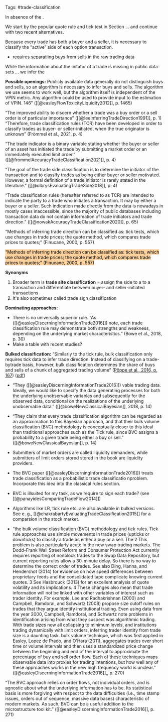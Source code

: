Tags: #trade-classification 

In absence of the . 

We start by the popular quote rule and tick test in Section ... and continue with two recent alternatives. 

Because every trade has both a buyer and a seller, it is necessary to classify the “active” side of each option transaction.

- requires separatiing buys from sells in the raw trading data

While the information about the initator of a trade is missing in public data sets ... we infer the 

**Possible openings:** 
 Publicly available data generally do not distinguish buys and sells, so an algorithm is necessary to infer buys and sells. The algorithm we use seems to work well, but the algorithm itself is independent of the VPIN metric. Any algorithm could be used to provide input to the estimation of VPIN. 146” ([[@easleyFlowToxicityLiquidity2012]], p. 1465)

“The improved ability to discern whether a trade was a buy order or a sell order is of particular importance” ([[@leeInferringTradeDirection1991]], p. 1)
“Therefore, trade classification rules (TCR) have been developed in order to classify trades as buyer- or seller-initiated, when the true originator is unknown” (Frömmel et al., 2021, p. 4)

“The trade indicator is a binary variable stating whether the buyer or seller of an asset has initiated the trade by submitting a market order or an immediately executed limit order.” ([[@frommelAccuracyTradeClassification2021]], p. 4)

“The goal of the trade side classification is to determine the initiator of the transaction and to classify trades as being either buyer or seller motivated. However, a formal definition of a trade initiator is rarely stated in the literature.” ([[@olbrysEvaluatingTradeSide2018]], p. 4)

“Trade classification rules (hereafter referred to as TCR) are intended to indicate the party to a trade who initiates a transaction. It may by either a buyer or a seller. Such indication made directly from the data is nowadays in mostly cases inaccessible, since the majority of public databases including transaction data do not contain information of trade initiators and trade direction.” ([[@nowakAccuracyTradeClassification2020]], p. 65)


“Methods of inferring trade direction can be classified as: tick tests, which use changes in trade prices; the quote method, which compares trade prices to quotes;” (Finucane, 2000, p. 557)



<mark style="background: #FFB86CA6;">“Methods of inferring trade direction can be classified as: tick tests, which use changes in trade prices; the quote method, which compares trade prices to quotes;” (Finucane, 2000, p. 557)
</mark>


**Synonyms**
1. Broader term is **trade site classification** = assign the side to a to a transaction and differentiate between buyer- and seller-initiated transactions
2. It's also sometimes called trade sign classification

**Dominating approaches:**
- There is no universally superior rule. “As ([[@easleyDiscerningInformationTrade2016]]) note, each trade classification rule may demonstrate both strengths and weakness, depending on the underlying market characteristics.” (Bowe et al., 2018, p. 30)
- Make a table with recent studies?

**Bulked classification:**
“Similarly to the tick rule, bulk classification only requires tick data to infer trade direction. Instead of classifying on a trade-bytrade basis, however, bulk classification determines the share of buys and sells of a chunk of aggregated trading volume” ([Pöppe et al., 2016, p. 167](zotero://select/library/items/5A83SDDB)) ([pdf](zotero://open-pdf/library/items/4XIK47X6?page=3&annotation=X7FLEJPM))

- “They ([[@easleyDiscerningInformationTrade2016]]) vable trading data. Ideally, we would like to specify the data generating processes for both the underlying unobservable variables and subsequently for the observed data, conditional on the realizations of the underlying unobservable data.” ([[@boweNewClassicalBayesian]], 2018, p. 14)
- “They claim that every trade classification algorithm can be regarded as an approximation to this Bayesian approach, and that their bulk volume classification (BVC) methodology is conceptually closer to this ideal than traditional approaches such as the Tick rule, since BVC assigns a probability to a given trade being either a buy or sell.” ([[@boweNewClassicalBayesian]], p. 14)

- Submitters of market orders are called liquidity demanders, while submitters of limit orders stored stored in the book are liquidity providers.
- The BVC paper ([[@easleyDiscerningInformationTrade2016]]) treats trade classification as a probabilistic trade classificatio nproblem. Incorporate this idea into the classical rules section.
- BVC is illsuited for my task, as we require to sign each trade? (see [[@panayidesComparingTradeFlow2014]])
- Algorithms like LR, tick rule etc. are also available in bulked versions. See e. g., [[@chakrabartyEvaluatingTradeClassification2015]] for a comparsion in the stock market. 
- “the bulk volume classification (BVC) methodology and tick rules. Tick rule approaches use simple movements in trade prices (upticks or downticks) to classify a trade as either a buy or a sell. The 2 This problem is also particularly acute in the new swap trading markets. The Dodd-Frank Wall Street Reform and Consumer Protection Act currently requires reporting of nonblock trades to the Swap Data Repository, but current reporting rules allow a 30-minute delay. So there is no way to determine the correct order of trades. See also Ding, Hanna, and Hendershot (2014) for evidence on how speed differences between proprietary feeds and the consolidated tape complicate knowing current quotes. 3 See Hasbrouck (2013) for an excellent analysis of quote volatility and its implications. 4 These changes also mean that trade information will not be linked with other variables of interest such as trader identity. For example, Lee and Radhakrishnan (2000) and Campbell, Ramdorai, and Schwartz (2008) propose size cutoff rules on trades that they argue identify institutional trading. Even using data from the year 2000, Campbell, Ramdorai, and Schwartz note problems in identification arising from what they suspect was algorithmic trading. With trade sizes now all collapsing to minimum levels, and institutions trading dynamically with limit orders, inferring trader identity from trade size is a daunting task. bulk volume technique, which was first applied in Easley, Lopez de Prado, and O’Hara (2011), aggregates trades over short time or volume intervals and then uses a standardized price change between the beginning and end of the interval to approximate the percentage of buy and sell order flow. Each of these techniques maps observable data into proxies for trading intentions, but how well any of these approaches works in the new high frequency world is unclear.” ([[@easleyDiscerningInformationTrade2016]],, p. 270)

“The BVC approach relies on order flows, not individual orders, and is agnostic about what the underlying information has to be. Its statistical basis is more forgiving with respect to the data difficulties (i.e., time stamp issues, orders out of sequence, massive data bases) characteristic of modern markets. As such, BVC can be a useful addition to the microstructure tool kit.” ([[@easleyDiscerningInformationTrade2016]], p. 271)